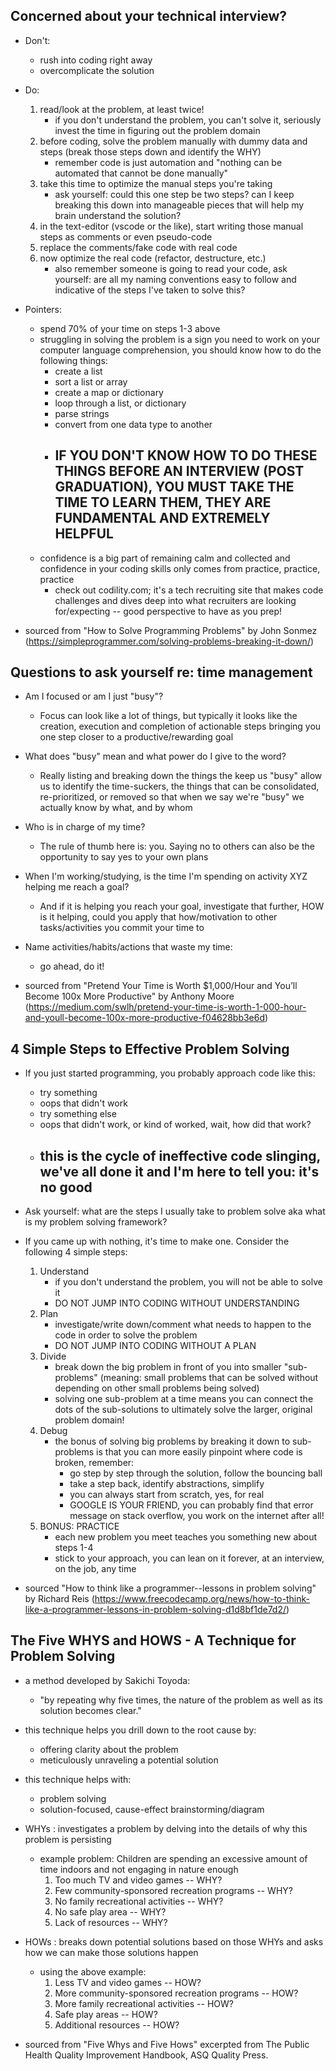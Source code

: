 
## Concerned about your technical interview?
* Don't:
    * rush into coding right away
    * overcomplicate the solution 

* Do:
    1. read/look at the problem, at least twice!
        * if you don't understand the problem, you can't solve it, seriously invest the time in figuring out the problem domain
    2. before coding, solve the problem manually with dummy data and steps (break those steps down and identify the WHY)
        * remember code is just automation and "nothing can be automated that cannot be done manually"
    3. take this time to optimize the manual steps you're taking
        * ask yourself: could this one step be two steps? can I keep breaking this down into manageable pieces that will help my brain understand the solution?
    4. in the text-editor (vscode or the like), start writing those manual steps as comments or even pseudo-code
    5. replace the comments/fake code with real code
    6. now optimize the real code (refactor, destructure, etc.)
        * also remember someone is going to read your code, ask yourself: are all my naming conventions easy to follow and indicative of the steps I've taken to solve this?

* Pointers:
    * spend 70% of your time on steps 1-3 above
    * struggling in solving the problem is a sign you need to work on your computer language comprehension, you should know how to do the following things:
        * create a list
        * sort a list or array
        * create a map or dictionary
        * loop through a list, or dictionary
        * parse strings
        * convert from one data type to another 
        * ## IF YOU DON'T KNOW HOW TO DO THESE THINGS BEFORE AN INTERVIEW (POST GRADUATION), YOU MUST TAKE THE TIME TO LEARN THEM, THEY ARE FUNDAMENTAL AND EXTREMELY HELPFUL 
    * confidence is a big part of remaining calm and collected and confidence in your coding skills only comes from practice, practice, practice 
        * check out codility.com; it's a tech recruiting site that makes code challenges and dives deep into what recruiters are looking for/expecting -- good perspective to have as you prep!

* sourced from "How to Solve Programming Problems" by John Sonmez (https://simpleprogrammer.com/solving-problems-breaking-it-down/)


## Questions to ask yourself re: time management

* Am I focused or am I just "busy"? 
    * Focus can look like a lot of things, but typically it looks like the creation, execution and completion of actionable steps bringing you one step closer to a productive/rewarding goal
* What does "busy" mean and what power do I give to the word?
    * Really listing and breaking down the things the keep us "busy" allow us to identify the time-suckers, the things that can be consolidated, re-prioritized, or removed so that when we say we're "busy" we actually know by what, and by whom
* Who is in charge of my time?
    * The rule of thumb here is: you. Saying no to others can also be the opportunity to say yes to your own plans
* When I'm working/studying, is the time I'm spending on activity XYZ helping me reach a goal?
    * And if it is helping you reach your goal, investigate that further, HOW is it helping, could you apply that how/motivation to other tasks/activities you commit your time to
* Name activities/habits/actions that waste my time:
    * go ahead, do it!


* sourced from "Pretend Your Time is Worth $1,000/Hour and You’ll Become 100x More Productive" by Anthony Moore (https://medium.com/swlh/pretend-your-time-is-worth-1-000-hour-and-youll-become-100x-more-productive-f04628bb3e6d)

## 4 Simple Steps to Effective Problem Solving 

* If you just started programming, you probably approach code like this:
    * try something
    * oops that didn't work
    * try something else
    * oops that didn't work, or kind of worked, wait, how did that work?
    * ## this is the cycle of ineffective code slinging, we've all done it and I'm here to tell you: it's no good 

* Ask yourself: what are the steps I usually take to problem solve aka what is my problem solving framework?

* If you came up with nothing, it's time to make one. Consider the following 4 simple steps:
    1. Understand
        - if you don't understand the problem, you will not be able to solve it
        - DO NOT JUMP INTO CODING WITHOUT UNDERSTANDING
    2. Plan
        - investigate/write down/comment what needs to happen to the code in order to solve the problem
        - DO NOT JUMP INTO CODING WITHOUT A PLAN
    3. Divide
        - break down the big problem in front of you into smaller "sub-problems" (meaning: small problems that can be solved without depending on other small problems being solved)
        - solving one sub-problem at a time means you can connect the dots of the sub-solutions to ultimately solve the larger, original problem domain!
    4. Debug
        - the bonus of solving big problems by breaking it down to sub-problems is that you can more easily pinpoint where code is broken, remember:
            - go step by step through the solution, follow the bouncing ball
            - take a step back, identify abstractions, simplify
            - you can always start from scratch, yes, for real
            - GOOGLE IS YOUR FRIEND, you can probably find that error message on stack overflow, you work on the internet after all!
    5. BONUS: PRACTICE
        - each new problem you meet teaches you something new about steps 1-4
        - stick to your approach, you can lean on it forever, at an interview, on the job, any time


* sourced "How to think like a programmer--lessons in problem solving" by Richard Reis (https://www.freecodecamp.org/news/how-to-think-like-a-programmer-lessons-in-problem-solving-d1d8bf1de7d2/)

## The Five WHYS and HOWS - A Technique for Problem Solving

* a method developed by Sakichi Toyoda:
    * "by repeating why five times, the nature of the problem as well as its solution becomes clear."
* this technique helps you drill down to the root cause by:
    * offering clarity about the problem 
    * meticulously unraveling a potential solution 
* this technique helps with:
    * problem solving
    * solution-focused, cause-effect brainstorming/diagram

* WHYs : investigates a problem by delving into the details of why this problem is persisting
    * example problem: Children are spending an excessive amount of time indoors and not engaging in nature enough
        1. Too much TV and video games -- WHY?
        2. Few community-sponsored recreation programs -- WHY?
        3. No family recreational activities -- WHY?
        4. No safe play area -- WHY?
        5. Lack of resources -- WHY?

* HOWs : breaks down potential solutions based on those WHYs and asks how we can make those solutions happen
    * using the above example:
        1. Less TV and video games -- HOW?
        2. More community-sponsored recreation programs -- HOW?
        3. More family recreational activities -- HOW?
        4. Safe play areas -- HOW?
        5. Additional resources -- HOW?

* sourced from "Five Whys and Five Hows" excerpted from The Public Health Quality Improvement Handbook, ASQ Quality Press.